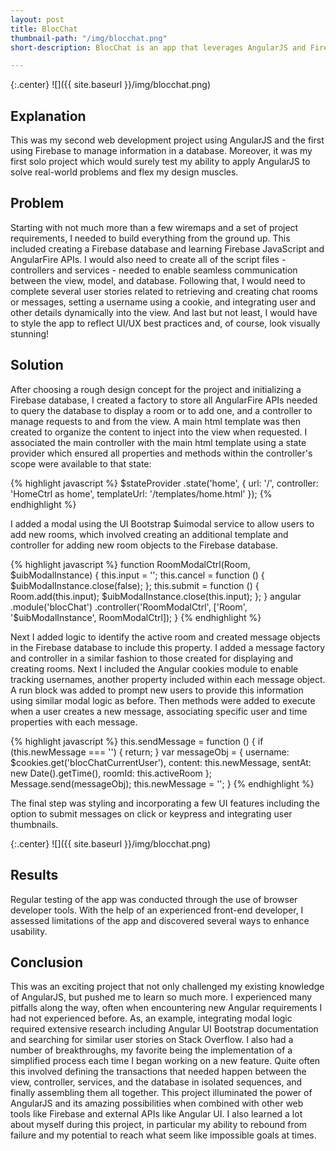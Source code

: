 ```yaml
---
layout: post
title: BlocChat
thumbnail-path: "/img/blocchat.png"
short-description: BlocChat is an app that leverages AngularJS and Firebase to create a personalized chat room experience.

---
```


{:.center}
![]({{ site.baseurl }}/img/blocchat.png)

## Explanation

This was my second web development project using AngularJS and the first using Firebase to manage information in a database. Moreover, it was my first solo project which would surely test my ability to apply AngularJS to solve real-world problems and flex my design muscles.

## Problem

Starting with not much more than a few wiremaps and a set of project requirements, I needed to build everything from the ground up. This included creating a Firebase database and learning Firebase JavaScript and AngularFire APIs. I would also need to create all of the script files - controllers and services - needed to enable seamless communication between the view, model, and database. Following that, I would need to complete several user stories related to retrieving and creating chat rooms or messages, setting a username using a cookie, and integrating user and other details dynamically into the view. And last but not least, I would have to style the app to reflect UI/UX best practices and, of course, look visually stunning!

## Solution

After choosing a rough design concept for the project and initializing a Firebase database, I created a factory to store all AngularFire APIs needed to query the database to display a room or to add one, and a controller to manage requests to and from the view. A main html template was then created to organize the content to inject into the view when requested. I associated the main controller with the main html template using a state provider which ensured all properties and methods within the controller's scope were available to that state:

{% highlight javascript %}
$stateProvider
    .state('home', {
        url: '/',
        controller: 'HomeCtrl as home',
        templateUrl: '/templates/home.html'
        });
{% endhighlight %}

I added a modal using the UI Bootstrap $uimodal service to allow users to add new rooms, which involved creating an additional template and controller for adding new room objects to the Firebase database.

{% highlight javascript %}
function RoomModalCtrl(Room, $uibModalInstance) {
        this.input = '';
        this.cancel = function () {
            $uibModalInstance.close(false);
        };
        this.submit = function () {
            Room.add(this.input);
            $uibModalInstance.close(this.input);
        };
    }
    angular
        .module('blocChat')
        .controller('RoomModalCtrl', ['Room', '$uibModalInstance', RoomModalCtrl]);
}
{% endhighlight %}

Next I added logic to identify the active room and created message objects in the Firebase database to include this property. I added a message factory and controller in a similar fashion to those created for displaying and creating rooms. Next I included the Angular cookies module to enable tracking usernames, another property included within each message object. A run block was added to prompt new users to provide this information using similar modal logic as before. Then methods were added to execute when a user creates a new message, associating specific user and time properties with each message.

{% highlight javascript %}
this.sendMessage = function () {
    if (this.newMessage === '') {
        return;
    }
    var messageObj = {
        username: $cookies.get('blocChatCurrentUser'),
        content: this.newMessage,
        sentAt: new Date().getTime(),
        roomId: this.activeRoom
    };
    Message.send(messageObj);
    this.newMessage = '';
}
{% endhighlight %}

The final step was styling and incorporating a few UI features including the option to submit messages on click or keypress and integrating user thumbnails.

{:.center}
![]({{ site.baseurl }}/img/blocchat.png)

## Results

Regular testing of the app was conducted through the use of browser developer tools. With the help of an experienced front-end developer, I assessed limitations of the app and discovered several ways to enhance usability.

## Conclusion

This was an exciting project that not only challenged my existing knowledge of AngularJS, but pushed me to learn so much more. I experienced many pitfalls along the way, often when encountering new Angular requirements I had not experienced before. As, an example, integrating modal logic required extensive research including Angular UI Bootstrap documentation and searching for similar user stories on Stack Overflow. I also had a number of breakthroughs, my favorite being the implementation of a  simplified process each time I began working on a new feature. Quite often this involved defining the transactions that needed happen between the view, controller, services, and the database in isolated sequences, and finally assembling them all together. This project illuminated the power of AngularJS and its amazing possibilities when combined with other web tools like Firebase and external APIs like Angular UI. I also learned a lot about myself during this project, in particular my ability to rebound from failure and my potential to reach what seem like impossible goals at times.
